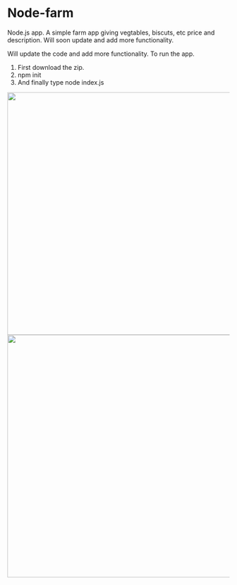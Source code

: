 # Node-farm
Node.js app. A simple farm app giving vegtables, biscuts, etc price and description.  Will soon update and add more functionality.

Will update the code and add more functionality.
To run the app.
1. First download the zip.
2. npm init
3. And finally type node index.js

<img width=550 src="https://user-images.githubusercontent.com/113926529/211078591-e743f107-9f72-40a3-b8a1-e7a6dcad990f.png"/>
<img width=550 height=550 src="https://user-images.githubusercontent.com/113926529/211078485-3aa28612-350a-49d1-a7e2-1711b12f37eb.png" />
